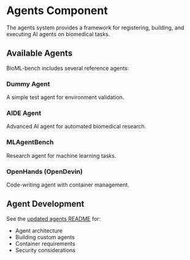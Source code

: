 # Agents Component

The agents system provides a framework for registering, building, and executing AI agents on biomedical tasks.

## Available Agents

BioML-bench includes several reference agents:

### Dummy Agent
A simple test agent for environment validation.

### AIDE Agent  
Advanced AI agent for automated biomedical research.

### MLAgentBench
Research agent for machine learning tasks.

### OpenHands (OpenDevin)
Code-writing agent with container management.

## Agent Development

See the [updated agents README](../../agents/README.md) for:

- Agent architecture
- Building custom agents
- Container requirements
- Security considerations 